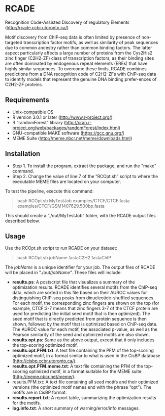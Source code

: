 # RCADE
Recognition Code-Assisted Discovery of regulatory Elements (http://rcade.ccbr.utoronto.ca/)

Motif discovery from ChIP-seq data is often limited by presence of non-targeted transcription factor motifs, as well as similarity of peak sequences due to common ancestry rather than common binding factors. The latter aspect particularly affects a large number of proteins from the Cys2His2 zinc finger (C2H2-ZF) class of transcription factors, as their binding sites are often dominated by endogenous repeat elements (EREs) that have highly similar sequences. To overcome these limits, RCADE combines predictions from a DNA recognition code of C2H2-ZFs with ChIP-seq data to identify models that represent the genuine DNA binding prefer-ences of C2H2-ZF proteins.


## Requirements
- Unix-compatible OS
- R version 3.0.1 or later (http://www.r-project.org/)
- R “randomForest” library (http://cran.r-project.org/web/packages/randomForest/index.html)
- GNU-compatible MAKE software (https://gcc.gnu.org/)
- MEME Suite (http://meme.nbcr.net/meme/downloads.html)
 
## Installation
- Step 1. To install the program, extract the package, and run the "make" command.
- Step 2. Change the value of line 7 of the “RCOpt.sh” script to where the executable MEME files are located on your computer.
 
To test the pipeline, execute this command:

> bash RCOpt.sh MyTestJob examples/CTCF/CTCF.fasta examples/CTCF/GSM1407629.500bp.fasta

This should create a “./out/MyTestJob” folder, with the RCADE output files described below.
 
## Usage
Use the RCOpt.sh script to run RCADE on your dataset:

> bash RCOpt.sh jobName fastaC2H2 fastaChIP

The _jobName_ is a unique identifier for your job. The output files of RCADE will be placed in "./out/_jobName_". These files will include:

- **results.ps**: A postscript file that visualizes a summary of the optimization results. RCADE identifies several motifs from the ChIP-seq data, which are sorted in this file based on their AUROC values for distinguishing ChIP-seq peaks from dinucleotide-shuffled sequences. For each motif, the corresponding zinc fingers are shown on the top (for example, CTCF:3-7 means that zinc fingers 3-7 of the CTCF protein are used for predicting the initial seed motif that is then optimized). The seed motif that is directly predicted from protein sequence is then shown, followed by the motif that is optimized based on ChIP-seq data. The AUROC value for each motif, the associated p-value, as well as the Pearson similarity of the seed and optimized motifs are also shown.
- **results.opt.ps**: Same as the above output, except that it only includes the top-scoring optimized motif.
- **results.opt.PFM.txt**: A text file containing the PFM of the top-scoring optimized motif, in a format similar to what is used in the CisBP database (http://cisbp.ccbr.utoronto.ca/).
- **results.opt.PFM.meme.txt**: A text file containing the PFM of the top-scoring optimized motif, in a format suitable for the MEME suite (http://meme.nbcr.net/meme/).
- results.PFM.txt: A text file containing all seed motifs and their optimized versions (the optimized motif names end with the phrase “opt”). The motifs are in CisBP format.
- **results.report.txt**: A report table, summarizing the optimization results for the motifs.
- **log.info.txt**: A short summary of warning/error/info messages.
